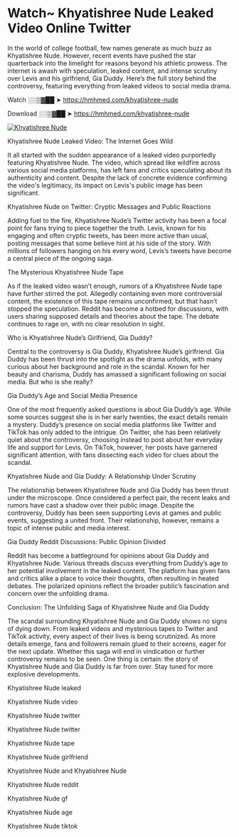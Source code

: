 # Watch~ Khyatishree Nude Leaked Video Online Twitter

In the world of college football, few names generate as much buzz as Khyatishree Nude. However, recent events have pushed the star quarterback into the limelight for reasons beyond his athletic prowess. The internet is awash with speculation, leaked content, and intense scrutiny over Levis and his girlfriend, Gia Duddy. Here’s the full story behind the controversy, featuring everything from leaked videos to social media drama.

Watch ░░▒▓██ ➤ https://hmhmed.com/khyatishree-nude

Download ░░▒▓██ ➤ https://hmhmed.com/khyatishree-nude

[![Khyatishree Nude](https://i.imgur.com/dJHk4Zq.gif)](https://hmhmed.com/khyatishree-nude)

Khyatishree Nude Leaked Video: The Internet Goes Wild

It all started with the sudden appearance of a leaked video purportedly featuring Khyatishree Nude. The video, which spread like wildfire across various social media platforms, has left fans and critics speculating about its authenticity and content. Despite the lack of concrete evidence confirming the video's legitimacy, its impact on Levis's public image has been significant.

Khyatishree Nude on Twitter: Cryptic Messages and Public Reactions

Adding fuel to the fire, Khyatishree Nude’s Twitter activity has been a focal point for fans trying to piece together the truth. Levis, known for his engaging and often cryptic tweets, has been more active than usual, posting messages that some believe hint at his side of the story. With millions of followers hanging on his every word, Levis’s tweets have become a central piece of the ongoing saga.

The Mysterious Khyatishree Nude Tape

As if the leaked video wasn’t enough, rumors of a Khyatishree Nude tape have further stirred the pot. Allegedly containing even more controversial content, the existence of this tape remains unconfirmed, but that hasn’t stopped the speculation. Reddit has become a hotbed for discussions, with users sharing supposed details and theories about the tape. The debate continues to rage on, with no clear resolution in sight.

Who is Khyatishree Nude’s Girlfriend, Gia Duddy?

Central to the controversy is Gia Duddy, Khyatishree Nude’s girlfriend. Gia Duddy has been thrust into the spotlight as the drama unfolds, with many curious about her background and role in the scandal. Known for her beauty and charisma, Duddy has amassed a significant following on social media. But who is she really?

Gia Duddy’s Age and Social Media Presence

One of the most frequently asked questions is about Gia Duddy’s age. While some sources suggest she is in her early twenties, the exact details remain a mystery. Duddy’s presence on social media platforms like Twitter and TikTok has only added to the intrigue. On Twitter, she has been relatively quiet about the controversy, choosing instead to post about her everyday life and support for Levis. On TikTok, however, her posts have garnered significant attention, with fans dissecting each video for clues about the scandal.

Khyatishree Nude and Gia Duddy: A Relationship Under Scrutiny

The relationship between Khyatishree Nude and Gia Duddy has been thrust under the microscope. Once considered a perfect pair, the recent leaks and rumors have cast a shadow over their public image. Despite the controversy, Duddy has been seen supporting Levis at games and public events, suggesting a united front. Their relationship, however, remains a topic of intense public and media interest.

Gia Duddy Reddit Discussions: Public Opinion Divided

Reddit has become a battleground for opinions about Gia Duddy and Khyatishree Nude. Various threads discuss everything from Duddy’s age to her potential involvement in the leaked content. The platform has given fans and critics alike a place to voice their thoughts, often resulting in heated debates. The polarized opinions reflect the broader public’s fascination and concern over the unfolding drama.

Conclusion: The Unfolding Saga of Khyatishree Nude and Gia Duddy

The scandal surrounding Khyatishree Nude and Gia Duddy shows no signs of dying down. From leaked videos and mysterious tapes to Twitter and TikTok activity, every aspect of their lives is being scrutinized. As more details emerge, fans and followers remain glued to their screens, eager for the next update. Whether this saga will end in vindication or further controversy remains to be seen. One thing is certain: the story of Khyatishree Nude and Gia Duddy is far from over. Stay tuned for more explosive developments.

Khyatishree Nude leaked

Khyatishree Nude video

Khyatishree Nude twitter

Khyatishree Nude twitter

Khyatishree Nude tape

Khyatishree Nude girlfriend

Khyatishree Nude and Khyatishree Nude

Khyatishree Nude reddit

Khyatishree Nude gf

Khyatishree Nude age

Khyatishree Nude tiktok